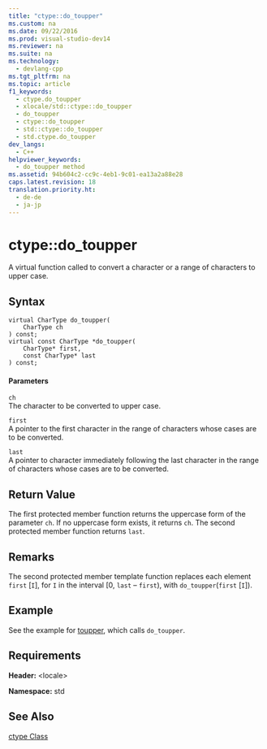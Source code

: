 ```yaml
---
title: "ctype::do_toupper"
ms.custom: na
ms.date: 09/22/2016
ms.prod: visual-studio-dev14
ms.reviewer: na
ms.suite: na
ms.technology: 
  - devlang-cpp
ms.tgt_pltfrm: na
ms.topic: article
f1_keywords: 
  - ctype.do_toupper
  - xlocale/std::ctype::do_toupper
  - do_toupper
  - ctype::do_toupper
  - std::ctype::do_toupper
  - std.ctype.do_toupper
dev_langs: 
  - C++
helpviewer_keywords: 
  - do_toupper method
ms.assetid: 94b604c2-cc9c-4eb1-9c01-ea13a2a88e28
caps.latest.revision: 18
translation.priority.ht: 
  - de-de
  - ja-jp
---
```

# ctype::do_toupper
A virtual function called to convert a character or a range of characters to upper case.  
  
## Syntax  
  
```  
virtual CharType do_toupper(  
    CharType ch  
) const;  
virtual const CharType *do_toupper(  
    CharType* first,   
    const CharType* last  
) const;  
```  
  
#### Parameters  
 `ch`  
 The character to be converted to upper case.  
  
 `first`  
 A pointer to the first character in the range of characters whose cases are to be converted.  
  
 `last`  
 A pointer to character immediately following the last character in the range of characters whose cases are to be converted.  
  
## Return Value  
 The first protected member function returns the uppercase form of the parameter `ch`. If no uppercase form exists, it returns `ch`. The second protected member function returns `last`.  
  
## Remarks  
 The second protected member template function replaces each element `first` [`I`], for `I` in the interval [0, `last` – `first`), with `do_toupper`(`first` [`I`]).  
  
## Example  
 See the example for [toupper](../vs140/ctype--toupper.md), which calls `do_toupper`.  
  
## Requirements  
 **Header:** <locale\>  
  
 **Namespace:** std  
  
## See Also  
 [ctype Class](../vs140/ctype-class.md)